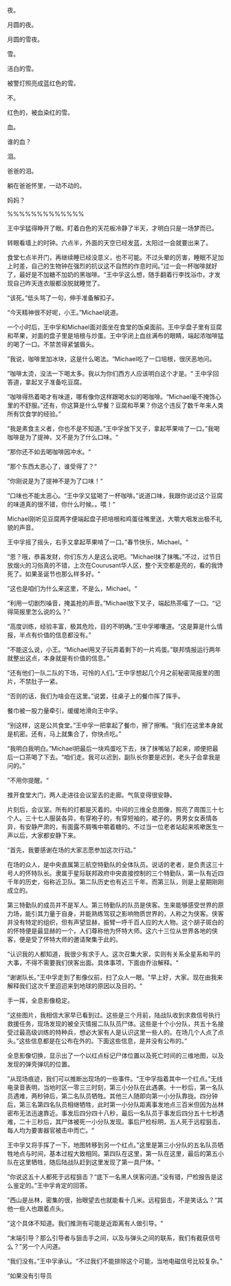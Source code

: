 夜。

月圆的夜。

月圆的雪夜。

雪。

洁白的雪。

被警灯照亮成蓝红色的雪。

不。

红色的，被血染红的雪。

血。

谁的血？

泪。

爸爸的泪。

躺在爸爸怀里，一动不动的。

妈妈？


%%%%%%%%%%%%%

王中孚猛得睁开了眼。盯着白色的天花板冷静了半天，才明白只是一场梦而已。

转眼看墙上的时钟。六点半，外面的天空已经发蓝，太阳过一会就要出来了。

食堂七点半开门，再继续睡已经没意义，也不可能。不过头晕的厉害，睡眠不足加上时差，自己的生物钟在强烈的抗议这不自然的作息时间。”过一会一杯咖啡就好了，最好是不加糖不加奶的黑咖啡。“王中孚这么想，随手翻着行李找浴巾，才发现自己昨天连衣服都没脱就睡觉了。

“该死。”低头骂了一句，伸手准备解扣子。

“今天精神很不好呢，小王。”Michael说道。

一个小时后，王中孚和Michael面对面坐在食堂的饭桌面前。王中孚盘子里有豆腐和苹果，对面的盘子里是培根与炒蛋。王中孚闭上血丝满布的眼睛，端起浓咖啡猛的喝了一口。不禁苦得紧皱眉头。

”我说，咖啡里加冰块，这是什么喝法。“Michael吃了一口培根，很厌恶地问。

”咖啡太烫，没法一下喝太多。我以为你们西方人应该明白这个才是。“ 王中孚回答道，拿起叉子准备吃豆腐。

”咖啡得热着喝才有味道，哪有像你这样跟喝水似的喝咖啡。“Michael毫不掩饰心里的不舒服。”还有，你这算是什么早餐？豆腐和苹果？你这个违反了数千年来人类所有饮食学的经验。”

“我是素食主义者，你也不是不知道。”王中孚放下叉子，拿起苹果啃了一口。”我喝咖啡是为了提神，又不是为了什么口味。“

”那你还不如去喝咖啡因冲水。“

”那个东西太恶心了，谁受得了？“

”你刚说是为了提神不是为了口味！“

”口味也不能太恶心。“王中孚又猛喝了一杯咖啡。”说道口味，我跟你说过这个豆腐的味道真的很不错，你什么时候。。喂！“

Michael刚听见豆腐两字便端起盘子把培根和鸡蛋往嘴里送，大嚼大咽发出极不礼貌的声音。

王中孚摇了摇头，右手又拿起苹果啃了一口。”春节快乐，Michael。“

”恩？哦，恭喜发财，你们东方人是这么说吧。“Michael抹了抹嘴。”不过，过节日放烟火的习俗真的不错，上次在Courusant华人区，整个天空都是亮的，看的我馋死了。如果圣诞节也那么样多好。“

”这也是咱们为什么来这里，不是么，Michael。“

“利用一切剧烈噪音，掩盖抢的声音。”Michael放下叉子，端起热茶嘬了一口。“记得简报里怎么说的么？”

“高度训练，经验丰富，极其危险，目的不明确。”王中孚嘟囔道。“这是算是什么情报，半点有价值的信息都没有。”

“不能这么说，小王。“Michael用叉子玩弄着剩下的一片鸡蛋。”联邦情报运行两年就整出这点，本身就是有价值的信息。”

“还有他们一队二队的下场，可怜的人们。”王中孚想起几个月之前秘密简报里的图片，不禁肚子一紧。

“否则的话，我们为啥会在这里。”说罢，往桌子上的餐巾挥了挥手。

餐巾被一股力量牵引，缓缓地滑向王中孚。

“别这样，这是公共食堂。”王中孚一把拿起了餐巾，擦了擦嘴。“我们在这里本身就是机密。还有，马上就集合了，你快点吃。”

“我明白我明白。”Michael把最后一块鸡蛋吃下去，抹了抹嘴站了起来，顺便把最后一口茶喝了下去。“咱们走。我可以迟到，副队长你要是迟到，老头子会拿我是问的。”

”不用你提醒。“

推开食堂大门，两人走进往会议室去的走廊。气氛变得很安静。

片刻后，会议室。所有的灯都是灭着的。中间的三维全息图像，照亮了周围三十七个人。三十七人服装各异，有穿袍子的，有穿短袖的，裙子的。男男女女表情各异，有安静严肃的，有面露不屑嘴中嚼着糖的。不过当一位老者站起来咳嗽医生一声以后，大家都安静下来。

“首先，我要感谢在场的大家志愿参加这次行动。”

在场的众人，是中央直属第三航空特勤队的全体队员。说话的老者，是负责这三十号人的怀特队长。隶属于星际联邦政府中央直接控制的三个特勤队，第一队有近四千年的历史，俗称近卫队。第二队历史也有近三千年。而第三队，则是上星期刚刚成立的。

第三特勤队的成员并不是军人。第三特勤队的队员是侠客。生来能够感受世界的原力场，能引其力量于自身，并能熟练驾驭之影响物质世界的，人称之为侠客。侠客并没有特定的组织，但有声望显赫，振臂一呼千百人应的大人物。这个胡子斑白的的怀特便是最显赫的一个，人们尊称他为怀特大师。这六十三位从世界各地的侠客，便是受了怀特大师的邀请聚集于此的。

“认识我的人都知道，我很少有求于人。这次召集大家，实则有关系全星系和平的大事，不得不需要我们侠客出面。具体事项，下面由乔治解释。“

“谢谢队长。”王中孚走到了影像仪前，扫了众人一眼。"早上好，大家。现在由我来解释我们这次千里迢迢来到地球的原因以及目的。“

手一挥，全息影像稳定。

”这些图片，我相信大家早已看到过。这些是三个月前，陆战队收到求救信号执行救援任务，现场发现的被全灭情报二队队员尸体。这些是十个小分队，共五十名接受过最高级训练的特种兵，想必大家有人是认识这里一些人的。在场几个人点了点头。”这些信息都是在公布在外的。下面这些信息，是并没有公布的。”

全息影像切换，显示出了一个以红点标记尸体位置以及死亡时间的三维地图，以及发现的弹壳弹坑的位置。

”从现场痕迹，我们可以推断出现场的一些事件。“王中孚指着其中一个红点。”无线电录音表明，当地时区一零三三时刻，第三小分队在此遇袭。十一秒后，第一名队员遇难，两秒钟后，第二名队员牺牲。其他三人随即向第一小分队靠拢。四分钟后，第三名第四名队员相继牺牲，此时第一小分队距离事发地点三百米但因为丛林密布无法迅速靠近。事发后四分四十八秒，最后一名队员于事发后四分五十七秒遇难，二十三秒后，其尸体被死一小分队发现。事后尸检标明，五人死于远程狙击，每人均为要害器官被击中而亡。“

王中孚又将手挥了一下，地图转移到另一个红点。”这里是第三小分队的五名队员牺牲地点与时间，基本过程大致相同。第四队在这里，第一队在这里，最后的第五小队在这里牺牲，随后陆战队赶到这里发现了第一具尸体。“

”你说这五十人都死于远程狙击？“底下一名黑人侠客问道。”没有错，尸检报告是这么鉴定的。”王中孚肯定的回答。

”西山是丛林，密集的很，抬眼望去也就能看十几米。远程狙击，不是笑话么？“其他一些人也跟着点头。

”这个具体不知道。我们推测有可能是近距离有人做引导。“

“末端引导？那么引导者与狙击手之间，以及与弹头之间的联系，我们有截获信号么？”另一个人问道。

“我们没有。”王中孚承认。“不过我们不能排除这个可能，当地电磁信号比较复杂。”

“如果没有引导员










